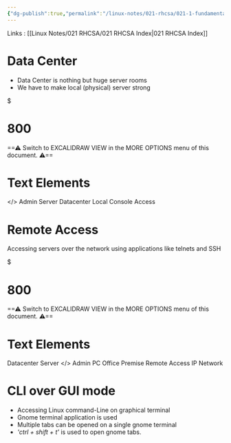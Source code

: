 ```yaml
---
{"dg-publish":true,"permalink":"/linux-notes/021-rhcsa/021-1-fundamentals-of-computer/021-1-10-basic-linux-terms-3/"}
---
```


Links : [[Linux Notes/021 RHCSA/021 RHCSA Index\|021 RHCSA Index]]

# Data Center

- Data Center is nothing but huge server rooms
- We have to make local (physical) server strong


<div class="transclusion internal-embed is-loaded"><div class="markdown-embed">

$<div class="markdown-embed-title">

# 800

</div>



==⚠  Switch to EXCALIDRAW VIEW in the MORE OPTIONS menu of this document. ⚠==


# Text Elements
</> 
Admin 
Server 
Datacenter 
Local Console Access 


</div></div>


# Remote Access

 Accessing servers over the network using applications like telnets and SSH


<div class="transclusion internal-embed is-loaded"><div class="markdown-embed">

$<div class="markdown-embed-title">

# 800

</div>



==⚠  Switch to EXCALIDRAW VIEW in the MORE OPTIONS menu of this document. ⚠==


# Text Elements
Datacenter 
Server 
</> 
Admin PC 
Office Premise 
Remote Access 
IP Network 


</div></div>


# CLI over GUI mode

- Accessing Linux command-Line on graphical terminal
- Gnome terminal application is used
- Multiple tabs can be opened on a single gnome terminal
- *'ctrl + shift + t'* is used to open gnome tabs.